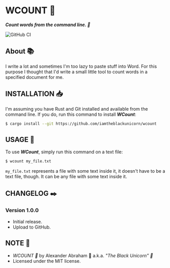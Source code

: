 # WCOUNT :scroll:

***Count words from the command line. :scroll:***

![GitHub CI](https://github.com/iamtheblackunicorn/wcount/actions/workflows/rust.yml/badge.svg)

## About :books:

I write a lot and sometimes I'm too lazy to paste stuff into Word. For this purpose I thought that I'd write a small little tool to count words in a specified document for me.

## INSTALLATION :inbox_tray:

I'm assuming you have Rust and Git installed and available from the command line. If you do, run this command to install ***WCount***:

```bash
$ cargo install --git https://github.com/iamtheblackunicorn/wcount
```

## USAGE :hammer:

To use ***WCount***, simply run this command on a text file:

```bash
$ wcount my_file.txt
````

`my_file.txt` represents a file with some text inside it, it doesn't have to be a text file, though. It can be any file with some text inside it.

## CHANGELOG :black_nib:

### Version 1.0.0

- Initial release.
- Upload to GitHub.

## NOTE :scroll:

- *WCOUNT :scroll:* by Alexander Abraham :black_heart: a.k.a. *"The Black Unicorn" :unicorn:*
- Licensed under the MIT license.
